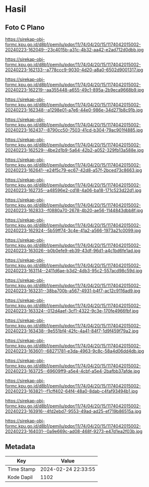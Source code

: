 # Hasil

## Foto C Plano

https://sirekap-obj-formc.kpu.go.id/d8b1/pemilu/pdpr/11/74/04/20/15/1174042015002-20240223-162049--23c4015b-a31c-4b32-aa42-e2ad712d0dbb.jpg

https://sirekap-obj-formc.kpu.go.id/d8b1/pemilu/pdpr/11/74/04/20/15/1174042015002-20240223-162133--a778ccc9-9030-4d20-a8a0-6502d9001317.jpg

https://sirekap-obj-formc.kpu.go.id/d8b1/pemilu/pdpr/11/74/04/20/15/1174042015002-20240223-162219--aa355448-a655-49c1-895a-2b9eca9668b9.jpg

https://sirekap-obj-formc.kpu.go.id/d8b1/pemilu/pdpr/11/74/04/20/15/1174042015002-20240223-162348--a1298e01-a7e6-44e0-986e-34d271b8c91b.jpg

https://sirekap-obj-formc.kpu.go.id/d8b1/pemilu/pdpr/11/74/04/20/15/1174042015002-20240223-162437--8790cc50-7503-41cd-b304-79ac901f4885.jpg

https://sirekap-obj-formc.kpu.go.id/d8b1/pemilu/pdpr/11/74/04/20/15/1174042015002-20240223-162529--4be2d1b9-5a64-42b2-a052-329fb13a588e.jpg

https://sirekap-obj-formc.kpu.go.id/d8b1/pemilu/pdpr/11/74/04/20/15/1174042015002-20240223-162641--e24f5c79-ec67-42d8-a57f-2bced73c8663.jpg

https://sirekap-obj-formc.kpu.go.id/d8b1/pemilu/pdpr/11/74/04/20/15/1174042015002-20240223-162735--a48596e2-cd18-4a06-ba18-171c523d22d1.jpg

https://sirekap-obj-formc.kpu.go.id/d8b1/pemilu/pdpr/11/74/04/20/15/1174042015002-20240223-162833--f0880a70-2678-4b20-ae56-1144843dbb8f.jpg

https://sirekap-obj-formc.kpu.go.id/d8b1/pemilu/pdpr/11/74/04/20/15/1174042015002-20240223-162924--5b59ff74-3c4e-41a2-a566-1973a21c0099.jpg

https://sirekap-obj-formc.kpu.go.id/d8b1/pemilu/pdpr/11/74/04/20/15/1174042015002-20240223-163026--b0b0efe9-eb39-43df-96d1-a4c1bd6fe1ad.jpg

https://sirekap-obj-formc.kpu.go.id/d8b1/pemilu/pdpr/11/74/04/20/15/1174042015002-20240223-163114--2411d6ae-b3d2-4db3-95c2-557acd98c59d.jpg

https://sirekap-obj-formc.kpu.go.id/d8b1/pemilu/pdpr/11/74/04/20/15/1174042015002-20240223-163231--38ba700b-a567-4931-b4f7-ac12c9116ad9.jpg

https://sirekap-obj-formc.kpu.go.id/d8b1/pemilu/pdpr/11/74/04/20/15/1174042015002-20240223-163324--012d4aef-3cf1-4322-9c3e-170fe4966fbf.jpg

https://sirekap-obj-formc.kpu.go.id/d8b1/pemilu/pdpr/11/74/04/20/15/1174042015002-20240223-163438--9e551bf4-42fc-4a41-84f7-1d9f459f79a2.jpg

https://sirekap-obj-formc.kpu.go.id/d8b1/pemilu/pdpr/11/74/04/20/15/1174042015002-20240223-163601--68271781-e3da-4963-9c8c-58a4d06dd4db.jpg

https://sirekap-obj-formc.kpu.go.id/d8b1/pemilu/pdpr/11/74/04/20/15/1174042015002-20240223-163725--69609ff9-a5e4-4cbf-a5e4-2bafbb37afde.jpg

https://sirekap-obj-formc.kpu.go.id/d8b1/pemilu/pdpr/11/74/04/20/15/1174042015002-20240223-163821--f1cff402-64f4-48a0-8dab-c4faf93494b1.jpg

https://sirekap-obj-formc.kpu.go.id/d8b1/pemilu/pdpr/11/74/04/20/15/1174042015002-20240223-163916--4fd2ebd7-9553-49ad-ad25-ef719b86515a.jpg

https://sirekap-obj-formc.kpu.go.id/d8b1/pemilu/pdpr/11/74/04/20/15/1174042015002-20240223-164031--0a9e669c-ad08-468f-9273-e47d1ea2f03b.jpg


## Metadata

| Key        | Value               |
| ---------- | ------------------- |
| Time Stamp | 2024-02-24 22:33:55 |
| Kode Dapil | 1102                |



